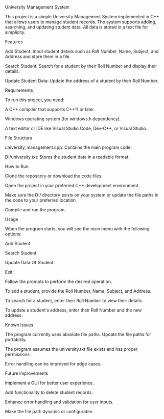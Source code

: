 University Management System

This project is a simple University Management System implemented in C++ that allows users to manage student records. The system supports adding, searching, and updating student data. All data is stored in a text file for simplicity.

Features

Add Student: Input student details such as Roll Number, Name, Subject, and Address and store them in a file.

Search Student: Search for a student by their Roll Number and display their details.

Update Student Data: Update the address of a student by their Roll Number.

Requirements

To run this project, you need:

A C++ compiler that supports C++11 or later.

Windows operating system (for windows.h dependency).

A text editor or IDE like Visual Studio Code, Dev-C++, or Visual Studio.

File Structure

university_management.cpp: Contains the main program code.

D:/university.txt: Stores the student data in a readable format.

How to Run

Clone the repository or download the code files.

Open the project in your preferred C++ development environment.

Make sure the D:/ directory exists on your system or update the file paths in the code to your preferred location.

Compile and run the program.

Usage

When the program starts, you will see the main menu with the following options:

Add Student

Search Student

Update Data Of Student

Exit

Follow the prompts to perform the desired operation.

To add a student, provide the Roll Number, Name, Subject, and Address.

To search for a student, enter their Roll Number to view their details.

To update a student's address, enter their Roll Number and the new address.

Known Issues

The program currently uses absolute file paths. Update the file paths for portability.

The program assumes the university.txt file exists and has proper permissions.

Error handling can be improved for edge cases.

Future Improvements

Implement a GUI for better user experience.

Add functionality to delete student records.

Enhance error handling and validation for user inputs.

Make the file path dynamic or configurable.
